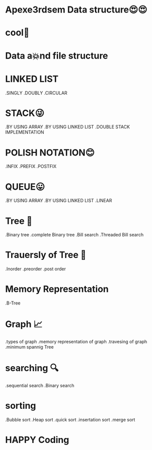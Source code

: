 # Apexe3rdsem Data structure😍😍
# cool🙌
# Data a💥nd file structure

# LINKED LIST
.SINGLY
.DOUBLY
.CIRCULAR

# STACK😜
.BY USING ARRAY
.BY USING LINKED LIST
.DOUBLE STACK IMPLEMENTATION


# POLISH NOTATION😊
 .INFIX
 .PREFIX
 .POSTFIX


# QUEUE😛
.BY USING ARRAY
.BY USING LINKED LIST
.LINEAR

# Tree 🌳
.Binary tree
.complete Binary tree
.Bill search 
.Threaded Bill search

# Trauersly of Tree 🌳
.Inorder
.preorder
.post order

# Memory Representation 
.B-Tree

# Graph 📈
.types of graph
.memory representation of graph
.travesing of graph
.minimum spannig Tree

# searching 🔍
.sequential search
.Binary search

# sorting
.Bubble sort
.Heap sort
.quick sort
.insertation sort
.merge sort


# HAPPY Coding

